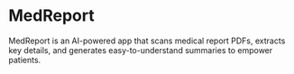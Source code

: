 # MedReport
MedReport is an AI-powered app that scans medical report PDFs, extracts key details, and generates easy-to-understand summaries to empower patients.

